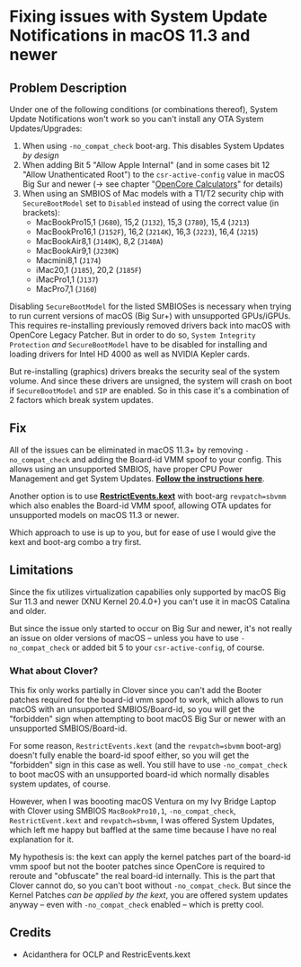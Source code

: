 # Fixing issues with System Update Notifications in macOS 11.3 and newer

## Problem Description

Under one of the following conditions (or combinations thereof), System Update Notifications won't work so you can't install any OTA System Updates/Upgrades:

1. When using `-no_compat_check` boot-arg. This disables System Updates *by design*
2. When adding Bit 5 "Allow Apple Internal" (and in some cases bit 12 "Allow Unathenticated Root") to the `csr-active-config` value in macOS Big Sur and newer (&rarr; see chapter "[OpenCore Calculators](https://github.com/5T33Z0/OC-Little-Translated/tree/main/B_OC_Calculators)" for details)
3. When using an SMBIOS of Mac models with a T1/T2 security chip with `SecureBootModel` set to `Disabled` instead of using the correct value (in brackets):
	- MacBookPro15,1 (`J680`), 15,2 (`J132`), 15,3 (`J780`), 15,4 (`J213`)
	- MacBookPro16,1 (`J152F`), 16,2 (`J214K`), 16,3 (`J223`), 16,4 (`J215`)
	- MacBookAir8,1 (`J140K`), 8,2 (`J140A`)
	- MacBookAir9,1 (`J230K`)
	- Macmini8,1 (`J174`)
	- iMac20,1 (`J185`), 20,2 (`J185F`)
	- iMacPro1,1 (`J137`)
	- MacPro7,1 (`J160`)

Disabling `SecureBootModel` for the listed SMBIOSes is necessary when trying to run current versions of macOS (Big Sur+) with unsupported GPUs/iGPUs. This requires re-installing previously removed drivers back into macOS with OpenCore Legacy Patcher. But in order to do so, `System Integrity Protection` *and* `SecureBootModel` have to be disabled for installing and loading drivers for Intel HD 4000 as well as NVIDIA Kepler cards.

But re-installing (graphics) drivers breaks the security seal of the system volume. And since these drivers are unsigned, the system will crash on boot if `SecureBootModel` and `SIP` are enabled. So in this case it's a combination of 2 factors which break system updates.

## Fix

All of the issues can be eliminated in macOS 11.3+ by removing `-no_compat_check` and adding the Board-id VMM spoof to your config. This allows using an unsupported SMBIOS, have proper CPU Power Management and get System Updates. [**Follow the instructions here**](https://github.com/5T33Z0/OC-Little-Translated/tree/main/09_Board-ID_VMM-Spoof).

Another option is to use [**RestrictEvents.kext**](https://github.com/acidanthera/RestrictEvents) with boot-arg `revpatch=sbvmm` which also enables the Board-id VMM spoof, allowing OTA updates for unsupported models on macOS 11.3 or newer.

Which approach to use is up to you, but for ease of use I would give the kext and boot-arg combo a try first.

## Limitations

Since the fix utilizes virtualization capabilies only supported by macOS Big Sur 11.3 and newer (XNU Kernel 20.4.0+) you can't use it in macOS Catalina and older.

But since the issue only started to occur on Big Sur and newer, it's not really an issue on older versions of macOS – unless you have to use `-no_compat_check` or added bit 5 to your `csr-active-config`, of course.

### What about Clover?

This fix only works partially in Clover since you can't add the Booter patches required for the board-id vmm spoof to work, which allows to run macOS with an unsupported SMBIOS/Board-id, so you will get the "forbidden" sign when attempting to boot macOS Big Sur or newer with an unsupported SMBIOS/Board-id.

For some reason, `RestrictEvents.kext` (and the `revpatch=sbvmm` boot-arg) doesn't fully enable the board-id spoof either, so you will get the "forbidden" sign in this case as well. You still have to use `-no_compat_check` to boot macOS with an unsupported board-id which normally disables system updates, of course.

However, when I was boooting macOS Ventura on my Ivy Bridge Laptop with Clover using SMBIOS `MacBookPro10,1`, `-no_compat_check`, `RestrictEvent.kext` and `revpatch=sbvmm`, I was offered System Updates, which left me happy but baffled at the same time because I have no real explanation for it. 

My hypothesis is: the kext can apply the kernel patches part of the board-id vmm spoof but not the booter patches since OpenCore is required to reroute and "obfuscate" the real board-id internally. This is the part that Clover cannot do, so you can't boot without `-no_compat_check`. But since the Kernel Patches *can be applied by the kext*, you are offered system updates anyway – even with `-no_compat_check` enabled – which is pretty cool.

## Credits
- Acidanthera for OCLP and RestricEvents.kext
